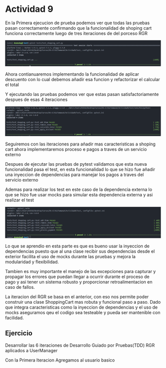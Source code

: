 # Actividad 9

En la Primera ejecucion de prueba podemos ver que todas las pruebas pasan correctamente confirmando que la funcionalidad de shoping cart funciona correctamente luego de tres iteraciones de del porceso RGR 

![alt text](images/{E296EBC7-0503-4049-A003-2654601D1215}.png)


Ahora contianuaremos implementando la funcionalidad de aplicar descuento con lo cual debemos añadir esa funcion y refactorizar el calcular el total

Y ejecutando las pruebas podemos ver que estas pasan satisfactoriamente despues de esas 4 iteraciones

![alt text](images/{48C86A55-08D0-4827-99AE-119909319937}.png)

Seguiremos con las iteraciones para añadir mas caracteristicas a shopíng cart ahora implementaremos proceso e pagos a traves de un servicio externo

Despues de ejecutar las pruebas de pytest validamos que esta nueva funcionalidad pasa el test, en esta funcionalidad lo que se hizo fue añadir una inyeccion de dependencias para manejar los pagos a traves del servicio externo

Ademas para realizar los test en este caso de la dependencia externa lo que se hizo fue usar mocks para simular esta dependencia externa y asi realizar el test

![alt text](images/{3BA6B820-5033-4963-9AD9-0B79D25B7DB4}.png)

Lo que se aprendio en esta parte es que es bueno usar la inyeccion de dependencias puesto que al una clase recibir sus dependencias desde el exterior facilita el uso de mocks durante las pruebas y mejora la modularidad y flexibilidad.

Tambien es muy importante el manejo de las excepciones para capturar y propagar los errores que puedan llegar a ocurrir durante el proceso de pago y asi tener un sistema robusto y proporcionar retroalimentacion en caso de fallos.

La iteracion del RGR  se basa en el anterior, con eso nos permite poder construir una clase ShoppingCart mas robuta y funcional paso a paso. Dado que integra caracteristicas como la inyeccion de dependencias y el uso de mocks aseguramos qeu el codigo sea testeable y pueda ser mantenible con facilidad.


## Ejercicio

Desarrollar las 6 iteraciones de Desarrollo Guiado por Pruebas(TDD) RGR aplicados a UserManager

Con la Primera Iteracion Agregamos al usuario basico